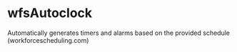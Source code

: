 # wfsAutoclock
Automatically generates timers and alarms based on the provided schedule (workforcescheduling.com)
